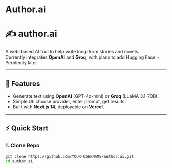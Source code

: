 # Author.ai
# ✍️ author.ai

A web-based AI tool to help write long-form stories and novels.  
Currently integrates **OpenAI** and **Groq**, with plans to add Hugging Face + Perplexity later.

---

## 🚀 Features
- Generate text using **OpenAI** (GPT-4o-mini) or **Groq** (LLaMA 3.1-70B).
- Simple UI: choose provider, enter prompt, get results.
- Built with **Next.js 14**, deployable on **Vercel**.

---

## ⚡ Quick Start

### 1. Clone Repo
```bash
git clone https://github.com/YOUR-USERNAME/author.ai.git
cd author.ai